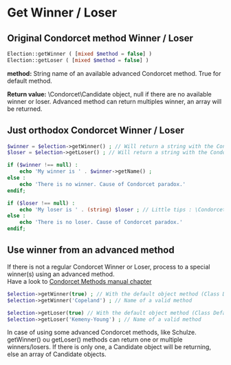 # Get Winner / Loser

## Original Condorcet method Winner / Loser

```php
Election::getWinner ( [mixed $method = false] )
Election::getLoser ( [mixed $method = false] )
```
**method:** String name of an available advanced Condorcet method. True for default method.

**Return value:** \Condorcet\Candidate object, null if there are no available winner or loser. Advanced method can return multiples winner, an array will be returned.

## Just orthodox Condorcet Winner / Loser
```php
$winner = $election->getWinner() ; // Will return a string with the Condorcet Winner candidate name
$loser = $election->getLoser() ; // Will return a string with the Condorcet loser candidate name

if ($winner !== null) :
    echo 'My winner is ' . $winner->getName() ;
else :
    echo 'There is no winner. Cause of Condorcet paradox.'
endif;

if ($loser !== null) :
    echo 'My loser is ' . (string) $loser ; // Little tips : \Condorcet\Candidat implement __toString() magic method.
else :
    echo 'There is no loser. Cause of Condorcet paradox.'
endif;
```


## Use winner from an advanced method

If there is not a regular Condorcet Winner or Loser, process to a special winner(s) using an advanced method.  
Have a look to [Condorcet Methods manual chapter](https://github.com/julien-boudry/Condorcet/wiki/I-%23-Installation-%26-Basic-Configuration-%23-2.-Condorcet-Methods)

```php
$election->getWinner(true) ; // With the default object method (Class Default: Schulze Winning)  
$election->getWinner('Copeland') ; // Name of a valid method  

$election->getLoser(true) // With the default object method (Class Default: Schulze Winning)  
$election->getLoser('Kemeny-Young') ; // Name of a valid method  
```

In case of using some advanced Condorcet methods, like Schulze. getWinner() ou getLoser() methods can return one or multiple winners/losers. If there is only one, a Candidate object will be returning, else an array of Candidate objects.